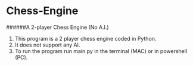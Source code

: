 # Chess-Engine
######A 2-player Chess Engine (No A.I.)
1. This program is a 2 player chess engine coded in Python. 
2. It does not support any AI.
3. To run the program run main.py in the terminal (MAC) or in powershell (PC).